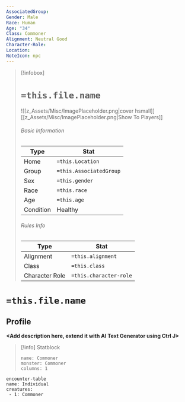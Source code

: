 ```yaml
---
AssociatedGroup: 
Gender: Male
Race: Human
Age: "34"
Class: Commoner
Alignment: Neutral Good
Character-Role: 
Location: 
NoteIcon: npc
---
```



> [!infobox]
> # `=this.file.name`
> ![[z_Assets/Misc/ImagePlaceholder.png|cover hsmall]]
> [[z_Assets/Misc/ImagePlaceholder.png|Show To Players]]
> ###### Basic Information
> Type |  Stat |
> ---|---|
> Home | `=this.Location` |
> Group | `=this.AssociatedGroup` |
> Sex | `=this.gender` |
> Race | `=this.race` |
> Age | `=this.age` |
> Condition | Healthy |
> ###### Rules Info
> Type |  Stat |
> ---|---|
> Alignment | `=this.alignment` |
> Class | `=this.class` |
> Character Role | `=this.character-role` |

# `=this.file.name`
## Profile


**<Add description here, extend it with AI Text Generator using Ctrl J>**

> [!info] Statblock
> ```statblock
> name: Commoner
> monster: Commoner
> columns: 1
> ```

```
encounter-table
name: Individual
creatures:
 - 1: Commoner
```

